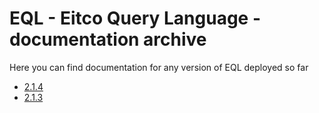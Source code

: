 
# EQL - Eitco Query Language - documentation archive

Here you can find documentation for any version of EQL deployed so far

 * [2.1.4](archive/2.1.4)
 * [2.1.3](archive/2.1.3)
